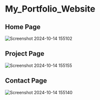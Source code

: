 # My_Portfolio_Website
## Home Page
![Screenshot 2024-10-14 155102](https://github.com/user-attachments/assets/1301c9f5-c6ea-4287-94e0-1bcf4e29de2d)
## Project Page
![Screenshot 2024-10-14 155155](https://github.com/user-attachments/assets/bb591265-b56d-4311-88b3-32fae07796d4)
## Contact Page
![Screenshot 2024-10-14 155140](https://github.com/user-attachments/assets/829d3304-55cb-4673-a7d7-6f7dfbc77eb4)

